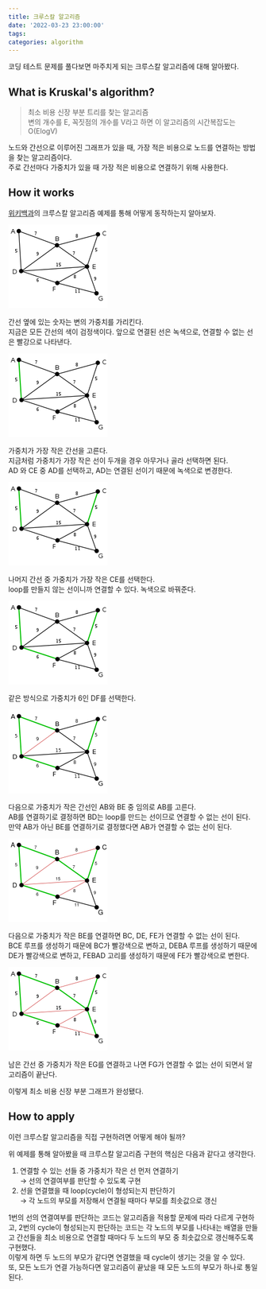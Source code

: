 ```yaml
---
title: 크루스칼 알고리즘
date: '2022-03-23 23:00:00'
tags:
categories: algorithm
---
```


코딩 테스트 문제를 풀다보면 마주치게 되는 크루스칼 알고리즘에 대해 알아봤다.

## What is Kruskal's algorithm?

> 최소 비용 신장 부분 트리를 찾는 알고리즘  
> 변의 개수를 E, 꼭짓점의 개수를 V라고 하면 이 알고리즘의 시간복잡도는 O(ElogV)

노드와 간선으로 이루어진 그래프가 있을 때, 가장 적은 비용으로 노드를 연결하는 방법을 찾는 알고리즘이다.  
주로 간선마다 가중치가 있을 때 가장 적은 비용으로 연결하기 위해 사용한다.

## How it works

[위키백과](https://ko.wikipedia.org/wiki/%ED%81%AC%EB%9F%AC%EC%8A%A4%EC%BB%AC_%EC%95%8C%EA%B3%A0%EB%A6%AC%EC%A6%98)의 크루스칼 알고리즘 예제를 통해 어떻게 동작하는지 알아보자.

![example1.png](example1.png)

간선 옆에 있는 숫자는 변의 가중치를 가리킨다.  
지금은 모든 간선의 색이 검정색이다. 앞으로 연결된 선은 녹색으로, 연결할 수 없는 선은 빨강으로 나타낸다.

![example2.png](example2.png)

가중치가 가장 작은 간선을 고른다.  
지금처럼 가중치가 가장 작은 선이 두개을 경우 아무거나 골라 선택하면 된다.  
AD 와 CE 중 AD를 선택하고, AD는 연결된 선이기 때문에 녹색으로 변경한다.

![example3.png](example3.png)

나머지 간선 중 가중치가 가장 작은 CE를 선택한다.  
loop를 만들지 않는 선이니까 연결할 수 있다. 녹색으로 바꿔준다.

![example4.png](example4.png)

같은 방식으로 가중치가 6인 DF를 선택한다.

![example5.png](example5.png)

다음으로 가중치가 작은 간선인 AB와 BE 중 임의로 AB를 고른다.  
AB를 연결하기로 결정하면 BD는 loop를 만드는 선이므로 연결할 수 없는 선이 된다.  
만약 AB가 아닌 BE를 연결하기로 결정했다면 AB가 연결할 수 없는 선이 된다.

![example6.png](example6.png)

다음으로 가중치가 작은 BE를 연결하면 BC, DE, FE가 연결할 수 없는 선이 된다.  
BCE 루프를 생성하기 때문에 BC가 빨강색으로 변하고, DEBA 루프를 생성하기 때문에 DE가 빨강색으로 변하고, FEBAD 고리를 생성하기 때문에 FE가 빨강색으로 변한다.

![example7.png](example7.png)

남은 간선 중 가중치가 작은 EG를 연결하고 나면 FG가 연결할 수 없는 선이 되면서 알고리즘이 끝난다.

이렇게 최소 비용 신장 부분 그래프가 완성됐다.

## How to apply

이런 크루스칼 알고리즘을 직접 구현하려면 어떻게 해야 될까?

위 예제를 통해 알아봤을 때 크루스칼 알고리즘 구현의 핵심은 다음과 같다고 생각한다.

1. 연결할 수 있는 선들 중 가중치가 작은 선 먼저 연결하기  
   → 선의 연결여부를 판단할 수 있도록 구현
2. 선을 연결했을 때 loop(cycle)이 형성되는지 판단하기  
   → 각 노드의 부모를 저장해서 연결될 때마다 부모를 최솟값으로 갱신

1번의 선의 연결여부를 판단하는 코드는 알고리즘을 적용할 문제에 따라 다르게 구현하고, 2번의 cycle이 형성되는지 판단하는 코드는 각 노드의 부모를 나타내는 배열을 만들고 간선들을 최소 비용으로 연결할 때마다 두 노드의 부모 중 최솟값으로 갱신해주도록 구현했다.  
이렇게 하면 두 노드의 부모가 같다면 연결했을 때 cycle이 생기는 것을 알 수 있다.  
또, 모든 노드가 연결 가능하다면 알고리즘이 끝났을 때 모든 노드의 부모가 하나로 통일된다.

```toc

```
